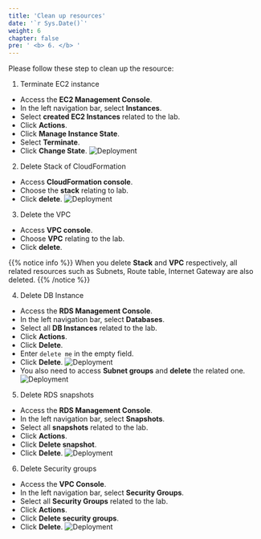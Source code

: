 ```yaml
---
title: 'Clean up resources'
date: '`r Sys.Date()`'
weight: 6
chapter: false
pre: ' <b> 6. </b> '
---
```


Please follow these step to clean up the resource:

1. Terminate EC2 instance

- Access the **EC2 Management Console**.
- In the left navigation bar, select **Instances**.
- Select **created EC2 Instances** related to the lab.
- Click **Actions**.
- Click **Manage Instance State**.
- Select **Terminate**.
- Click **Change State**.
  ![Deployment](../images/cleanup_1.png)

2. Delete Stack of CloudFormation

- Access **CloudFormation console**.
- Choose the **stack** relating to lab.
- Click **delete**.
  ![Deployment](../images/cleanup_2.png)

3. Delete the VPC

- Access **VPC console**.
- Choose **VPC** relating to the lab.
- Click **delete**.

{{% notice info %}}
When you delete **Stack** and **VPC** respectively, all related resources such as Subnets, Route table, Internet Gateway are also deleted.
{{% /notice %}}

4. Delete DB Instance

- Access the **RDS Management Console**.
- In the left navigation bar, select **Databases**.
- Select all **DB Instances** related to the lab.
- Click **Actions**.
- Click **Delete**.
- Enter `delete me` in the empty field.
- Click **Delete**.
  ![Deployment](../images/cleanup_3.png)
- You also need to access **Subnet groups** and **delete** the related one.
  ![Deployment](../images/cleanup_4.png)

5. Delete RDS snapshots

- Access the **RDS Management Console**.
- In the left navigation bar, select **Snapshots**.
- Select all **snapshots** related to the lab.
- Click **Actions**.
- Click **Delete snapshot**.
- Click **Delete**.
  ![Deployment](../images/cleanup_5.png)

6. Delete Security groups

- Access the **VPC Console**.
- In the left navigation bar, select **Security Groups**.
- Select all **Security Groups** related to the lab.
- Click **Actions**.
- Click **Delete security groups**.
- Click **Delete**.
  ![Deployment](../images/cleanup_6.png)
